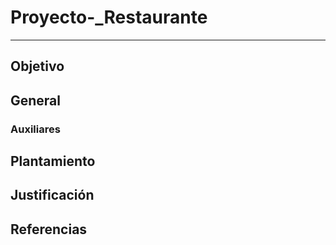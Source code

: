 # Proyecto-_Restaurante
----------

## Objetivo

## General

### Auxiliares

##  Plantamiento

## Justificación

## Referencias
